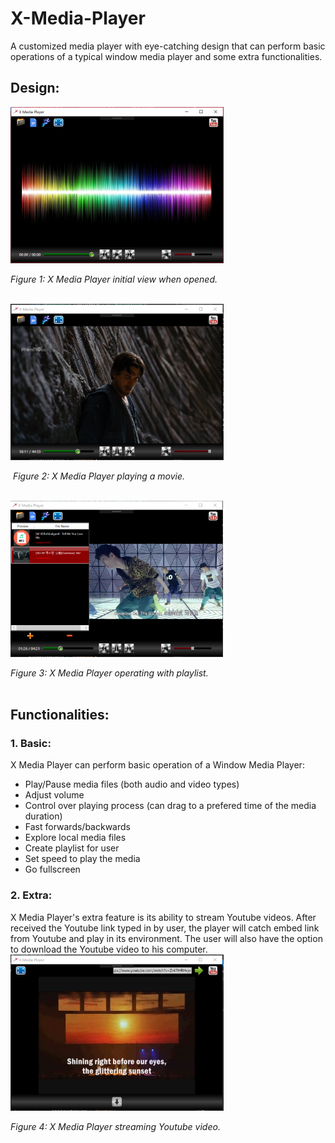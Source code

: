 # X-Media-Player
A customized media player with eye-catching design that can perform basic operations of a typical window media player and some extra functionalities.
## Design:
<img src="https://github.com/minhducubc97/X-Media-Player/blob/master/Design/InitialView.PNG" height="250"/>

*Figure 1: X Media Player initial view when opened.*
<br/><br/>

<img src="https://github.com/minhducubc97/X-Media-Player/blob/master/Design/InAction.PNG" height="250"/>

&nbsp;*Figure 2: X Media Player playing a movie.*
<br/><br/>

<img src="https://github.com/minhducubc97/X-Media-Player/blob/master/Design/Playlist.PNG" height="250"/>

*Figure 3: X Media Player operating with playlist.*
<br/><br/>

## Functionalities:

### 1. Basic:

X Media Player can perform basic operation of a Window Media Player:
- Play/Pause media files (both audio and video types)
- Adjust volume
- Control over playing process (can drag to a prefered time of the media duration)
- Fast forwards/backwards
- Explore local media files
- Create playlist for user
- Set speed to play the media
- Go fullscreen

### 2. Extra:

X Media Player's extra feature is its ability to stream Youtube videos. After received the Youtube link typed in by user, the player will catch embed link from Youtube and play in its environment. The user will also have the option to download the Youtube video to his computer.
<img src="https://github.com/minhducubc97/X-Media-Player/blob/master/Design/StreamYoutube.PNG" height="250"/>

*Figure 4: X Media Player streaming Youtube video.*

